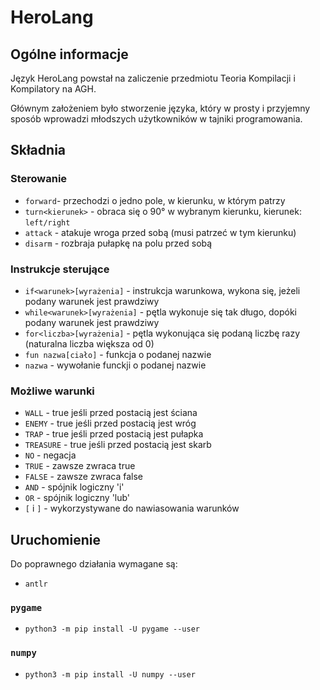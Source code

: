 # HeroLang
## Ogólne informacje
Język HeroLang powstał na zaliczenie przedmiotu Teoria Kompilacji i Kompilatory na AGH.

Głównym założeniem było stworzenie języka, który w prosty i przyjemny sposób wprowadzi młodszych użytkowników w tajniki programowania.

## Składnia

### Sterowanie
* ``` forward ```- przechodzi o jedno pole, w kierunku, w którym patrzy
* ``` turn<kierunek> ``` - obraca się o 90° w wybranym kierunku, kierunek: ```left/right```
* ```attack``` - atakuje wroga przed sobą (musi patrzeć w tym kierunku)
* ```disarm``` - rozbraja pułapkę na polu przed sobą

### Instrukcje sterujące
* ```if<warunek>[wyrażenia]``` - instrukcja warunkowa, wykona się, jeżeli podany warunek jest prawdziwy
* ```while<warunek>[wyrażenia]``` - pętla wykonuje się tak długo, dopóki podany warunek jest prawdziwy
* ```for<liczba>[wyrażenia]``` - pętla wykonująca się podaną liczbę razy (naturalna liczba większa od 0)
* ```fun nazwa[ciało]``` - funkcja o podanej nazwie
* ```nazwa``` - wywołanie funckji o podanej nazwie

### Możliwe warunki
* ```WALL``` - true jeśli przed postacią jest ściana
* ```ENEMY``` - true jeśli przed postacią jest wróg
* ```TRAP``` -  true jeśli przed postacią jest pułapka
* ```TREASURE``` - true jeśli przed postacią jest skarb
* ```NO``` - negacja
* ```TRUE``` - zawsze zwraca true
* ```FALSE``` - zawsze zwraca false
* ```AND``` - spójnik logiczny 'i'
* ```OR``` - spójnik logiczny 'lub'
* ```[``` i ```]``` - wykorzystywane do nawiasowania warunków

## Uruchomienie
Do poprawnego działania wymagane są:
* ```antlr```
### ```pygame```
* ``` python3 -m pip install -U pygame --user ```
### ```numpy```
* ```python3 -m pip install -U numpy --user```
